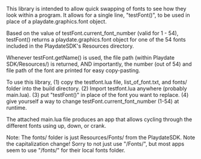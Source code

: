 This library is intended to allow quick swapping of fonts to see how they look within a program. It allows for a single line, "testFont()", to be used in place of a playdate.graphics.font object. 

Based on the value of testFont.current_font_number (valid for 1 - 54), testFont() returns a playdate.graphics.font object for one of the 54 fonts included in the PlaydateSDK's Resources directory.

Whenever testFont.getName() is used, the file path (within Playdate SDK/Resources/) is returned, AND importantly, the number (out of 54) and file path of the font are printed for easy copy-pasting.

To use this library, 
(1) copy the testfont.lua file, list_of_font.txt, and fonts/ folder into the build directory.
(2) Import testfont.lua anywhere (probably main.lua).
(3) put "testFont()" in place of the font you want to replace.
(4) give yourself a way to change testFont.current_font_number (1-54) at runtime.

The attached main.lua file produces an app that allows cycling through the different fonts using up, down, or crank.

Note: The fonts/ folder is just Resources/Fonts/ from the PlaydateSDK. Note the capitalization change! Sorry to not just use "/Fonts/", but most apps seem to use "/fonts/" for their local fonts folder.

